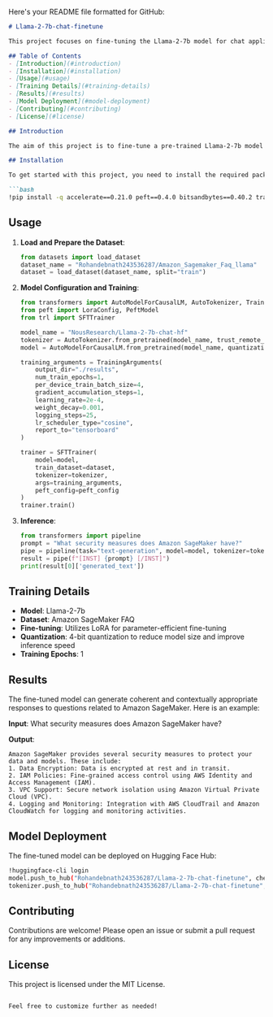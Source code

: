 Here's your README file formatted for GitHub:

```markdown
# Llama-2-7b-chat-finetune

This project focuses on fine-tuning the Llama-2-7b model for chat applications, using Amazon SageMaker FAQ dataset. The fine-tuning process leverages several modern techniques and libraries, including LoRA (Low-Rank Adaptation), 4-bit quantization, and the Hugging Face Transformers library.

## Table of Contents
- [Introduction](#introduction)
- [Installation](#installation)
- [Usage](#usage)
- [Training Details](#training-details)
- [Results](#results)
- [Model Deployment](#model-deployment)
- [Contributing](#contributing)
- [License](#license)

## Introduction

The aim of this project is to fine-tune a pre-trained Llama-2-7b model for generating human-like responses to questions based on a custom dataset. The dataset used for training is the Amazon SageMaker FAQ dataset.

## Installation

To get started with this project, you need to install the required packages:

```bash
!pip install -q accelerate==0.21.0 peft==0.4.0 bitsandbytes==0.40.2 transformers==4.31.0 trl==0.4.7
```

## Usage

1. **Load and Prepare the Dataset**:
    ```python
    from datasets import load_dataset
    dataset_name = "Rohandebnath243536287/Amazon_Sagemaker_Faq_llama"
    dataset = load_dataset(dataset_name, split="train")
    ```

2. **Model Configuration and Training**:
    ```python
    from transformers import AutoModelForCausalLM, AutoTokenizer, TrainingArguments
    from peft import LoraConfig, PeftModel
    from trl import SFTTrainer

    model_name = "NousResearch/Llama-2-7b-chat-hf"
    tokenizer = AutoTokenizer.from_pretrained(model_name, trust_remote_code=True)
    model = AutoModelForCausalLM.from_pretrained(model_name, quantization_config=bnb_config, device_map=device_map)

    training_arguments = TrainingArguments(
        output_dir="./results",
        num_train_epochs=1,
        per_device_train_batch_size=4,
        gradient_accumulation_steps=1,
        learning_rate=2e-4,
        weight_decay=0.001,
        logging_steps=25,
        lr_scheduler_type="cosine",
        report_to="tensorboard"
    )

    trainer = SFTTrainer(
        model=model,
        train_dataset=dataset,
        tokenizer=tokenizer,
        args=training_arguments,
        peft_config=peft_config
    )
    trainer.train()
    ```

3. **Inference**:
    ```python
    from transformers import pipeline
    prompt = "What security measures does Amazon SageMaker have?"
    pipe = pipeline(task="text-generation", model=model, tokenizer=tokenizer, max_length=200)
    result = pipe(f"[INST] {prompt} [/INST]")
    print(result[0]['generated_text'])
    ```

## Training Details

- **Model**: Llama-2-7b
- **Dataset**: Amazon SageMaker FAQ
- **Fine-tuning**: Utilizes LoRA for parameter-efficient fine-tuning
- **Quantization**: 4-bit quantization to reduce model size and improve inference speed
- **Training Epochs**: 1

## Results

The fine-tuned model can generate coherent and contextually appropriate responses to questions related to Amazon SageMaker. Here is an example:

**Input**: What security measures does Amazon SageMaker have?

**Output**:
```
Amazon SageMaker provides several security measures to protect your data and models. These include:
1. Data Encryption: Data is encrypted at rest and in transit.
2. IAM Policies: Fine-grained access control using AWS Identity and Access Management (IAM).
3. VPC Support: Secure network isolation using Amazon Virtual Private Cloud (VPC).
4. Logging and Monitoring: Integration with AWS CloudTrail and Amazon CloudWatch for logging and monitoring activities.
```

## Model Deployment

The fine-tuned model can be deployed on Hugging Face Hub:

```bash
!huggingface-cli login
model.push_to_hub("Rohandebnath243536287/Llama-2-7b-chat-finetune", check_pr=True)
tokenizer.push_to_hub("Rohandebnath243536287/Llama-2-7b-chat-finetune", check_pr=True)
```

## Contributing

Contributions are welcome! Please open an issue or submit a pull request for any improvements or additions.

## License

This project is licensed under the MIT License.
```

Feel free to customize further as needed!
